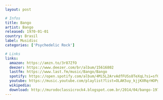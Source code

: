 ```yaml
---
layout: post

# Infos
title: Bango
artist: Bango
released: 1970-01-01
country: Brasil
label: Musidisc
categories: ['Psychedelic Rock']

# Links
links:
  amazon: https://amzn.to/3r87ZfO
  deezer: https://www.deezer.com/br/album/15616802
  lastfm: https://www.last.fm/music/Bango/Bango
  spotify: https://open.spotify.com/album/4Mi5L2ArvAdfFUSs8TeXqL?si=sfOTGRNFTNCjgTmWpvqVSg
  youtube: https://music.youtube.com/playlist?list=OLAK5uy_kjjKXRqrHOPg4ycCcv1ss6I0BKQhai818
  wikipedia:
  download: http://murodoclassicrock4.blogspot.com.br/2014/04/bango-1971.html
---
```

